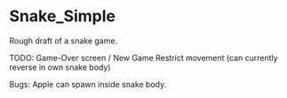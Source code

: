 # Snake_Simple


Rough draft of a snake game.

TODO:
  Game-Over screen / New Game
  Restrict movement (can currently reverse in own snake body)

Bugs:
  Apple can spawn inside snake body.
